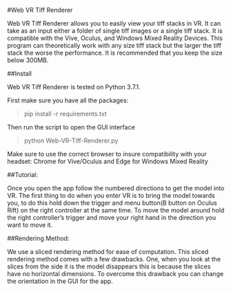 #Web VR Tiff Renderer

Web VR Tiff Renderer allows you to easily view your tiff stacks in VR. It can take as an input either a folder of single tiff images or a single tiff stack. It is compatible with the Vive, Oculus, and Windows Mixed Reality Devices. This program can theoretically work with any size tiff stack but the larger the tiff stack the worse the performance. It is recommended that you keep the size below 300MB. 

##Install

Web VR Tiff Renderer is tested on Python 3.7.1.

First make sure you have all the packages:
> pip install -r requirements.txt

Then run the script to open the GUI interface
>python Web-VR-Tiff-Renderer.py  

Make sure to use the correct browser to insure compatibility with your headset: Chrome for Vive/Oculus and Edge for Windows Mixed Reality

##Tutorial:

Once you open the app follow the numbered directions to get the model into VR. The first thing to do when you enter VR is to bring the model towards you, to do this hold down the trigger and menu button(B button on Oculus Rift) on the right controller at the same time. To move the model around hold the right controller’s trigger and move your right hand in the direction you want to move it. 

##Rendering Method:

We use a sliced rendering method for ease of computation. This sliced rendering method comes with a few drawbacks. One, when you look at the slices from the side it is the model disappears this is because the slices have no horizontal dimensions. To overcome this drawback you can change the orientation in the GUI for the app. 


